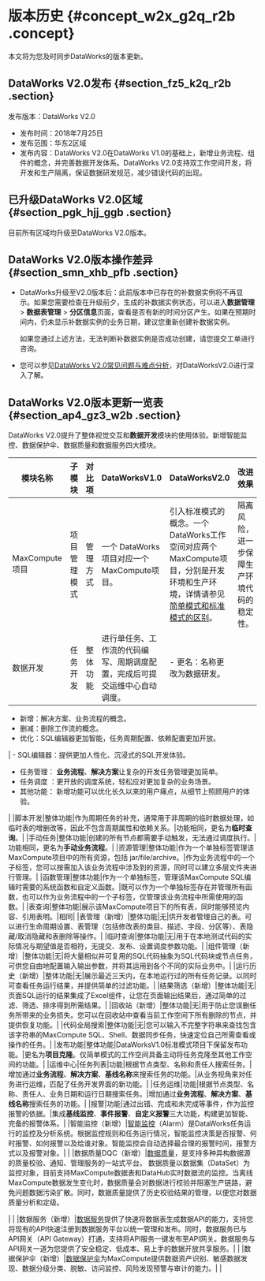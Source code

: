 # 版本历史 {#concept_w2x_g2q_r2b .concept}

本文将为您及时同步DataWorks的版本更新。

## DataWorks V2.0发布 {#section_fz5_k2q_r2b .section}

发布版本：DataWorks V2.0

-   发布时间：2018年7月25日
-   发布范围：华东2区域
-   发布内容：DataWorks V2.0在DataWorks V1.0的基础上，新增业务流程、组件的概念，并完善数据开发体系。DataWorks V2.0支持双工作空间开发，将开发和生产隔离，保证数据研发规范，减少错误代码的出现。

## 已升级DataWorks V2.0区域 {#section_pgk_hjj_ggb .section}

目前所有区域均升级至DataWorks V2.0版本。

## DataWorks V2.0版本操作差异 {#section_smn_xhb_pfb .section}

-   DataWorks升级至V2.0版本后：此前版本中已存在的补数据实例将不再显示。如果您需要检查在升级前夕，生成的补数据实例状态，可以进入**数据管理** \> **数据表管理** \> **分区信息**页面，查看是否有新的时间分区产生。如果在预期时间内，仍未显示补数据实例的业务日期，建议您重新创建补数据实例。

    如果您通过上述方法，无法判断补数据实例是否成功创建，请您提交工单进行咨询。

-   您可以参见[DataWorks V2.0常见问题与难点分析](https://www.alibabacloud.com/help/zh/doc-detail/97879.htm)，对DataWorksV2.0进行深入了解。

## DataWorks V2.0版本更新一览表 {#section_ap4_gz3_w2b .section}

DataWorks V2.0提升了整体视觉交互和**数据开发**模块的使用体验。新增智能监控、数据保护伞、数据质量和数据服务四大模块。

|模块名称|子模块|对比项|DataWorksV1.0|DataWorksV2.0|改进效果|
|----|---|---|-------------|-------------|----|
|MaxCompute项目|项目管理模式|管理方式|一个 DataWorks项目对应一个MaxCompute项目。|引入标准模式的概念。一个 DataWorks工作空间对应两个MaxCompute项目，分别是开发环境和生产环境，详情请参见[简单模式和标准模式的区别](../../../../intl.zh-CN/产品简介/简单模式和标准模式的区别.md#)。|隔离风险，进一步保障生产环境代码的稳定性。|
|数据开发|任务开发|整体功能|进行单任务、工作流的代码编写、周期调度配置，完成后可提交运维中心自动调度。| -   更名：名称更改为数据研发。
-   新增：解决方案、业务流程的概念。
-   删减：删除工作流的概念。
-   优化：SQL编辑器更加智能，任务周期配置、依赖配置更加开放。

 | -   SQL编辑器：提供更加人性化、沉浸式的SQL开发体验。
-   任务管理： **业务流程**、**解决方案**让复杂的开发任务管理更加简单。
-   任务调度 ：更开放的调度系统，轻松应对更加复杂的业务场景。
-   其他功能： 新增功能可以优化长久以来的用户痛点，从细节上照顾用户的体验。

 |
|脚本开发|整体功能|作为周期任务的补充，通常用于非周期的临时数据处理，如临时表的增删改等，因此不包含周期属性和依赖关系。|功能相同，更名为**临时查询**。|
|手动任务|整体功能|创建的所有节点都需要手动触发，无法通过调度执行。|功能相同，更名为**手动业务流程**。|
|资源管理|整体功能|作为一个单独标签管理该MaxCompute项目中的所有资源，包括 jar/file/archive。|作为业务流程中的一个子标签，您可以按需加入该业务流程中涉及到的资源，同时可以建立多层文件夹进行管理。|
|函数管理|整体功能|作为一个单独标签，管理该MaxCompute SQL编辑时需要的系统函数和自定义函数。|既可以作为一个单独标签存在并管理所有函数，也可以作为业务流程中的一个子标签，仅管理该业务流程中所需使用的函数。|
|表查询|整体功能|展示该MaxCompute项目下的所有表，同时能够预览内容、引用表明。|相同|
|表管理（新增）|整体功能|无|供开发者管理自己的表。可以进行生命周期设置、表管理（包括修改表的类目、描述、字段、分区等）、表隐藏/取消隐藏和表删除等操作。|
|临时查询|整体功能|无|用于在本地测试代码的实际情况与期望值是否相符，无提交、发布、设置调度参数功能。|
|组件管理（新增）|整体功能|无|将大量相似并可复用的SQL代码抽象为SQL代码块或节点任务，可供您自由地配置输入输出参数，并将其运用到各个不同的实际业务中。|
|运行历史（新增）|整体功能|无|展示最近三天内，在本地运行过的所有任务记录。以同时可查看任务运行结果，并提供简单的过滤功能。|
|结果筛选（新增）|整体功能|无|页面SQL运行的结果集成了Excel组件，让您在页面输出结果后，通过简单的过滤、筛选、排序得到所需结果。|
|回收站（新增）|整体功能|无|用于防止您误删任务所带来的业务损失。您可以在回收站中查看当前工作空间下所有删除的节点，并提供恢复功能。|
|代码全局搜索|整体功能|无|您可以输入不完整字符串来查找包含该字符串的MaxCompute SQL、Shell、数据同步任务，快速定位自己所需查看或操作的任务。|
|发布功能|整体功能|DataWorksV1.0标准模式项目下保留发布功能。|更名为**项目克隆**。仅简单模式的工作空间具备主动将任务克隆至其他工作空间的功能。|
|运维中心|任务列表|功能|根据节点类型、名称和责任人搜索任务。|增加通过**业务流程**、**解决方案**、**基线名称**来搜索任务的功能。|从业务视角来对任务进行运维，匹配了任务开发界面的新功能。|
|任务运维|功能|根据节点类型、名称、责任人、业务日期和运行日期搜索任务。|增加通过**业务流程**、**解决方案**、**基线名称**搜索任务的功能。|
|报警|功能|通过出错、完成和未完成等事件，作为监控报警的依据。|集成**基线监控**、**事件报警**、**自定义报警**三大功能，构建更加智能、完备的报警体系。|
|智能监控（新增）|[智能监控](../../../../intl.zh-CN/使用指南/运维中心/智能监控/智能监控概述.md#)（Alarm）是DataWorks任务运行的监控及分析系统。根据监控规则和任务运行情况，智能监控决策是否报警、何时报警、如何报警以及给谁对象。智能监控会自动选择最合理的报警时间，报警方式以及报警对象。| |
|数据质量DQC（新增）|[数据质量](../../../../intl.zh-CN/使用指南/数据质量/数据质量概述.md#)，是支持多种异构数据源的质量校验、通知、管理服务的一站式平台。 数据质量以数据集（DataSet）为监控对象，目前支持MaxCompute数据表和DataHub实时数据流的监控。当离线MaxCompute数据发生变化时，数据质量会对数据进行校验并阻塞生产链路，避免问题数据污染扩散。同时，数据质量提供了历史校验结果的管理，以便您对数据质量分析和定级。

 | |
|数据服务（新增）|[数据服务](../../../../intl.zh-CN/使用指南/数据服务/数据服务概览.md#)提供了快速将数据表生成数据API的能力，支持您将现有的API快速注册到数据服务平台以统一管理和发布。同时，数据服务已与API网关（API Gateway）打通，支持将API服务一键发布至API网关。数据服务与API网关一道为您提供了安全稳定、低成本、易上手的数据开放共享服务。| |
|数据保护伞（新增）|[数据保护伞](../../../../intl.zh-CN/使用指南/数据保护伞/进入数据保护伞.md#)为MaxCompute提供数据资产识别、敏感数据发现、数据分级分类、脱敏、访问监控、风险发现预警与审计的能力。| |

